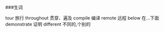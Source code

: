 ###生词

tour    旅行
throughout    贯穿、遍及
compile    编译
remote    远程
below    在...下面
demonstrate    证明
different    不同的,个别的

